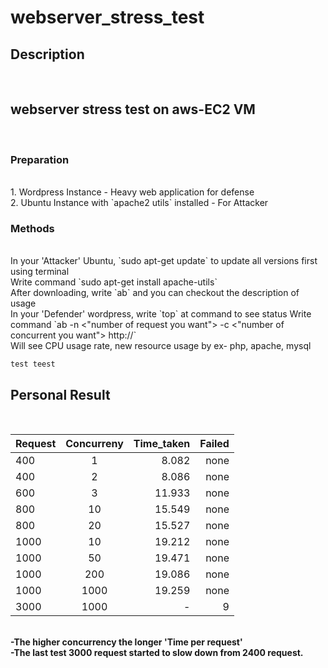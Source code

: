 # webserver_stress_test
<h2>Description</h2><br>
<h2>webserver stress test on aws-EC2 VM</h2><br>
<h3>Preparation</h3><br>
1. Wordpress Instance - Heavy web application for defense<br>
2. Ubuntu Instance with `apache2 utils` installed - For Attacker

<h3>Methods</h3><br>
In your 'Attacker' Ubuntu, `sudo apt-get update` to update all versions first using terminal<br>
Write command `sudo apt-get install apache-utils`<br>
After downloading, write `ab` and you can checkout the description of usage<br>
In your 'Defender' wordpress, write `top` at command to see status
Write command `ab -n <"number of request you want"> -c <"number of concurrent you want"> http://<your ip or dns address/>`<br>
Will see CPU usage rate, new resource usage by ex- php, apache, mysql<br>

```test teest```

<h2>Personal Result</h2><br>

| Request       | Concurreny    | Time_taken  | Failed | 
| ------------- |:-------------:| -----------:|-------:|
| 400           | 1             | 8.082       |   none |
| 400           | 2             | 8.086       |   none |
| 600           | 3             | 11.933      |   none |
| 800           | 10            | 15.549      |   none |
| 800           | 20            | 15.527      |   none |
| 1000          | 10            | 19.212      |   none |
| 1000          | 50            | 19.471      |   none |
| 1000          | 200           | 19.086      |   none |
| 1000          | 1000          | 19.259      |   none |
| 3000          | 1000          | -           |   9    |
<br>
<b>-The higher concurrency the longer 'Time per request'</b><br>
<b>-The last test 3000 request started to slow down from 2400 request.</b><br>
